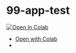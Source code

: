 # 99-app-test
[![Open In Colab](https://colab.research.google.com/assets/colab-badge.svg)](https://colab.research.google.com/github/peaceiris/emoji-ime-dictionary/blob/master/generate.ipynb)
- [Open with Colab](https://colab.research.google.com/github/masahiro-endo/99-app-test/blob/master/Notebook.ipynb)   
- 
